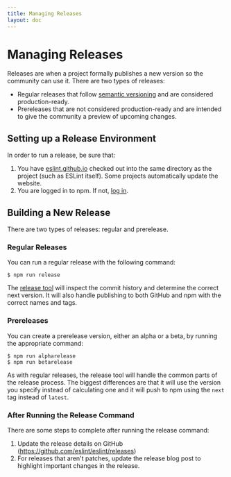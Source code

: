 ```yaml
---
title: Managing Releases
layout: doc
---
```

<!-- Note: No pull requests accepted for this file. See README.md in the root directory for details. -->

# Managing Releases

Releases are when a project formally publishes a new version so the community can use it. There are two types of releases:

* Regular releases that follow [semantic versioning](http://semver.org/) and are considered production-ready.
* Prereleases that are not considered production-ready and are intended to give the community a preview of upcoming changes.

## Setting up a Release Environment

In order to run a release, be sure that:

1. You have [eslint.github.io](https://github.com/eslint/eslint.github.io) checked out into the same directory as the project (such as ESLint itself). Some projects automatically update the website.
1. You are logged in to npm. If not, [log in](https://docs.npmjs.com/cli/adduser).

## Building a New Release

There are two types of releases: regular and prerelease.

### Regular Releases

You can run a regular release with the following command:

```
$ npm run release
```

The [release tool](https://github.com/eslint/eslint-release) will inspect the commit history and determine the correct next version. It will also handle publishing to both GitHub and npm with the correct names and tags.

### Prereleases

You can create a prerelease version, either an alpha or a beta, by running the appropriate command:

```
$ npm run alpharelease
$ npm run betarelease
```

As with regular releases, the release tool will handle the common parts of the release process. The biggest differences are that it will use the version you specify instead of calculating one and it will push to npm using the `next` tag instead of `latest`.

### After Running the Release Command

There are some steps to complete after running the release command:

1. Update the release details on GitHub (https://github.com/eslint/eslint/releases)
1. For releases that aren't patches, update the release blog post to highlight important changes in the release.
